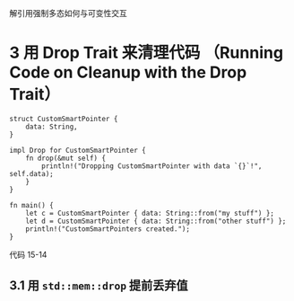 














解引用强制多态如何与可变性交互


# 3 用 Drop Trait 来清理代码 （Running Code on Cleanup with the Drop Trait）

```
struct CustomSmartPointer { 
    data: String, 
} 
 
impl Drop for CustomSmartPointer { 
    fn drop(&mut self) { 
        println!("Dropping CustomSmartPointer with data `{}`!", self.data); 
    } 
} 
 
fn main() { 
    let c = CustomSmartPointer { data: String::from("my stuff") }; 
    let d = CustomSmartPointer { data: String::from("other stuff") }; 
    println!("CustomSmartPointers created."); 
} 
```
代码 15-14 

## 3.1 用 `std::mem::drop` 提前丢弃值

```

```









